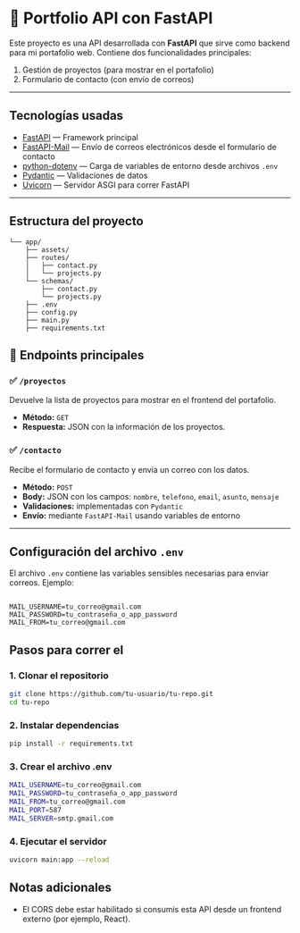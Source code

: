 # 💼 Portfolio API con FastAPI

Este proyecto es una API desarrollada con **FastAPI** que sirve como backend para mi portafolio web. Contiene dos funcionalidades principales:

1.  Gestión de proyectos (para mostrar en el portafolio)
2.  Formulario de contacto (con envío de correos)

---

##  Tecnologías usadas

- [FastAPI](https://fastapi.tiangolo.com/) — Framework principal
- [FastAPI-Mail](https://github.com/sabuhish/fastapi-mail) — Envío de correos electrónicos desde el formulario de contacto
- [python-dotenv](https://pypi.org/project/python-dotenv/) — Carga de variables de entorno desde archivos `.env`
- [Pydantic](https://docs.pydantic.dev/) — Validaciones de datos
- [Uvicorn](https://www.uvicorn.org/) — Servidor ASGI para correr FastAPI

---
## Estructura del proyecto
```
└── app/
    ├── assets/
    ├── routes/
    │   ├── contact.py
    │   └── projects.py
    └── schemas/
        ├── contact.py
        └── projects.py
    ├── .env
    ├── config.py
    ├── main.py
    ├── requirements.txt
```
## 🧪 Endpoints principales

### ✅ `/proyectos`
Devuelve la lista de proyectos para mostrar en el frontend del portafolio.

- **Método:** `GET`
- **Respuesta:** JSON con la información de los proyectos.

### ✅ `/contacto`
Recibe el formulario de contacto y envía un correo con los datos.

- **Método:** `POST`
- **Body:** JSON con los campos: `nombre`, `telefono`, `email`, `asunto`, `mensaje`
- **Validaciones:** implementadas con `Pydantic`
- **Envío:** mediante `FastAPI-Mail` usando variables de entorno

---

##  Configuración del archivo `.env`

El archivo `.env` contiene las variables sensibles necesarias para enviar correos. Ejemplo:

```env

MAIL_USERNAME=tu_correo@gmail.com
MAIL_PASSWORD=tu_contraseña_o_app_password
MAIL_FROM=tu_correo@gmail.com
```
##  Pasos para correr el 

### 1. Clonar el repositorio

```bash
git clone https://github.com/tu-usuario/tu-repo.git
cd tu-repo
```
### 2.  Instalar dependencias
```bash
pip install -r requirements.txt
```
### 3.  Crear el archivo .env
```bash
MAIL_USERNAME=tu_correo@gmail.com
MAIL_PASSWORD=tu_contraseña_o_app_password
MAIL_FROM=tu_correo@gmail.com
MAIL_PORT=587
MAIL_SERVER=smtp.gmail.com
```
### 4.  Ejecutar el servidor
```bash
uvicorn main:app --reload
```
##  Notas adicionales
- El CORS debe estar habilitado si consumís esta API desde un frontend externo (por ejemplo, React).
